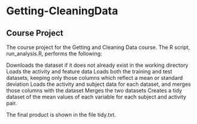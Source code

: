 # Getting-CleaningData
## Course Project
The course project for the Getting and Cleaning Data course. The R script, run_analysis.R, performs the following:

  Downloads the dataset if it does not already exist in the working directory
  Loads the activity and feature data
  Loads both the training and test datasets, keeping only those columns which reflect a mean or standard deviation
  Loads the activity and subject data for each dataset, and merges those columns with the dataset
  Merges the two datasets
  Creates a tidy dataset of the mean values of each variable for each subject and activity pair.
  
The final product is shown in the file tidy.txt.
